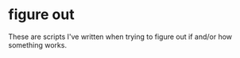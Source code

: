 # figure out
These are scripts I've written when trying to figure out if and/or how something works.
